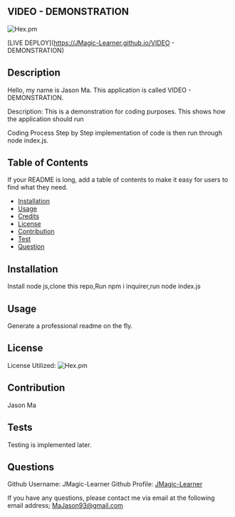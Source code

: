 
## VIDEO - DEMONSTRATION
![Hex.pm](https://img.shields.io/hexpm/l/plug)

[LIVE DEPLOY](https://JMagic-Learner.github.io/VIDEO - DEMONSTRATION)
## Description
Hello, my name is Jason Ma. This application is called VIDEO - DEMONSTRATION.
              
Description:
This is a demonstration for coding purposes. This shows how the application should run             
          
Coding Process
Step by Step implementation of code is then run through node index.js.
              
## Table of Contents 
If your README is long, add a table of contents to make it easy for users to find what they need.
- [Installation](##-Installation)
- [Usage](##-Usage)
- [Credits](##-Credits)
- [License](##-license)
- [Contribution](##-contribution)
- [Test](##-test)
- [Question](##-question)
              
## Installation
              

Install node js,clone this repo,Run npm i inquirer,run node index.js
             
                     
## Usage
              
Generate a professional readme on the fly. 
                                      
          
## License
            
License Utilized: 
![Hex.pm](https://img.shields.io/hexpm/l/plug)
                      
                      
## Contribution
Jason Ma
              
## Tests
Testing is implemented later.
              
## Questions
Github Username: JMagic-Learner
Github Profile: 
[JMagic-Learner](https://github.com/JMagic-Learner)
              
If you have any questions, please contact me via email at the following email address;
MaJason93@gmail.com
